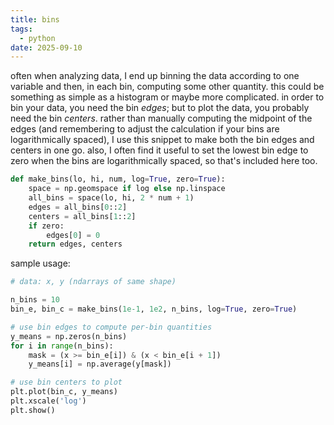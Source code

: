 ```yaml
---
title: bins
tags:
  - python
date: 2025-09-10
---
```



often when analyzing data, I end up binning the data according to one variable and then, in each bin, computing some other quantity.
this could be something as simple as a histogram or maybe more complicated.
in order to bin your data, you need the bin _edges_; but to plot the data, you probably need the bin _centers_.
rather than manually computing the midpoint of the edges (and remembering to adjust the calculation if your bins are logarithmically spaced), I use this snippet to make both the bin edges and centers in one go.
also, I often find it useful to set the lowest bin edge to zero when the bins are logarithmically spaced, so that's included here too.


```python
def make_bins(lo, hi, num, log=True, zero=True):
    space = np.geomspace if log else np.linspace
    all_bins = space(lo, hi, 2 * num + 1)
    edges = all_bins[0::2]
    centers = all_bins[1::2]
    if zero:
        edges[0] = 0
    return edges, centers
```

sample usage:

```python
# data: x, y (ndarrays of same shape)

n_bins = 10
bin_e, bin_c = make_bins(1e-1, 1e2, n_bins, log=True, zero=True)

# use bin edges to compute per-bin quantities
y_means = np.zeros(n_bins)
for i in range(n_bins):
    mask = (x >= bin_e[i]) & (x < bin_e[i + 1])
    y_means[i] = np.average(y[mask])

# use bin centers to plot
plt.plot(bin_c, y_means)
plt.xscale('log')
plt.show()
```

